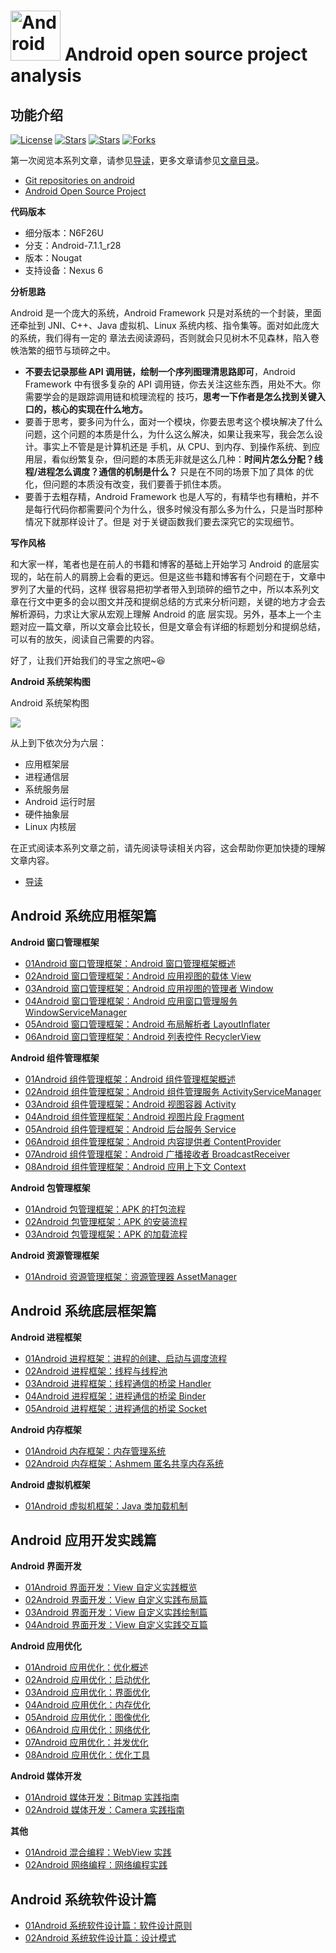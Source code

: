 # <img src="./art/logo.png" alt="Android open source project analysis" width="80" height="80" align="bottom"/> Android open source project analysis

## 功能介绍

[![License](https://img.shields.io/github/license/guoxiaoxing/android-open-source-project-analysis.svg)](https://jitpack.io/#guoxiaoxing/android-open-source-project-analysis)
[![Stars](https://img.shields.io/github/stars/guoxiaoxing/android-open-source-project-analysis.svg)](https://jitpack.io/#guoxiaoxing/android-open-source-project-analysis)
[![Stars](https://img.shields.io/github/forks/guoxiaoxing/android-open-source-project-analysis.svg)](https://jitpack.io/#guoxiaoxing/android-open-source-project-analysis)
[![Forks](https://img.shields.io/github/issues/guoxiaoxing/android-open-source-project-analysis.svg)](https://jitpack.io/#guoxiaoxing/android-open-source-project-analysis)

第一次阅览本系列文章，请参见[导读](./doc/导读.md)，更多文章请参见[文章目录](./README.md)。

- [Git repositories on android](https://android.googlesource.com/)
- [Android Open Source Project](https://source.android.com/)

**代码版本**

- 细分版本：N6F26U
- 分支：Android-7.1.1_r28
- 版本：Nougat
- 支持设备：Nexus 6

**分析思路**

Android 是一个庞大的系统，Android Framework 只是对系统的一个封装，里面还牵扯到 JNI、C++、Java 虚拟机、Linux 系统内核、指令集等。面对如此庞大的系统，我们得有一定的
章法去阅读源码，否则就会只见树木不见森林，陷入卷帙浩繁的细节与琐碎之中。

- **不要去记录那些 API 调用链，绘制一个序列图理清思路即可**，Android Framework 中有很多复杂的 API 调用链，你去关注这些东西，用处不大。你需要学会的是跟踪调用链和梳理流程的
  技巧，**思考一下作者是怎么找到关键入口的，核心的实现在什么地方。**
- 要善于思考，要多问为什么，面对一个模块，你要去思考这个模块解决了什么问题，这个问题的本质是什么，为什么这么解决，如果让我来写，我会怎么设计。事实上不管是是计算机还是
  手机，从 CPU、到内存、到操作系统、到应用层，看似纷繁复杂，但问题的本质无非就是这么几种：**时间片怎么分配？线程/进程怎么调度？通信的机制是什么？** 只是在不同的场景下加了具体
  的优化，但问题的本质没有改变，我们要善于抓住本质。
- 要善于去粗存精，Android Framework 也是人写的，有精华也有糟粕，并不是每行代码你都需要问个为什么，很多时候没有那么多为什么，只是当时那种情况下就那样设计了。但是
  对于关键函数我们要去深究它的实现细节。

**写作风格**

和大家一样，笔者也是在前人的书籍和博客的基础上开始学习 Android 的底层实现的，站在前人的肩膀上会看的更远。但是这些书籍和博客有个问题在于，文章中罗列了大量的代码，这样
很容易把初学者带入到琐碎的细节之中，所以本系列文章在行文中更多的会以图文并茂和提纲总结的方式来分析问题，关键的地方才会去解析源码，力求让大家从宏观上理解 Android 的底
层实现。另外，基本上一个主题对应一篇文章，所以文章会比较长，但是文章会有详细的标题划分和提纲总结，可以有的放矢，阅读自己需要的内容。

好了，让我们开始我们的寻宝之旅吧~😆

**Android 系统架构图**

Android 系统架构图

<img src="./art/android_system_structure.png"/>

从上到下依次分为六层：

- 应用框架层
- 进程通信层
- 系统服务层
- Android 运行时层
- 硬件抽象层
- Linux 内核层

在正式阅读本系列文章之前，请先阅读导读相关内容，这会帮助你更加快捷的理解文章内容。

- [导读](./doc/导读.md)

## Android 系统应用框架篇

**Android 窗口管理框架**

- [01Android 窗口管理框架：Android 窗口管理框架概述](./doc/Android系统应用框架篇/Android窗口管理框架/01Android窗口管理框架：Android窗口管理框架概述.md)
- [02Android 窗口管理框架：Android 应用视图的载体 View](./doc/Android系统应用框架篇/Android窗口管理框架/02Android窗口管理框架：Android应用视图载体View.md)
- [03Android 窗口管理框架：Android 应用视图的管理者 Window](./doc/Android系统应用框架篇/Android窗口管理框架/03Android窗口管理框架：Android应用视图管理者Window.md)
- [04Android 窗口管理框架：Android 应用窗口管理服务 WindowServiceManager](./doc/Android系统应用框架篇/Android窗口管理框架/04Android窗口管理框架：Android应用窗口管理服务WindowServiceManager.md)
- [05Android 窗口管理框架：Android 布局解析者 LayoutInflater](./doc/Android系统应用框架篇/Android窗口管理框架/05Android窗口管理框架：Android布局解析者LayoutInflater.md)
- [06Android 窗口管理框架：Android 列表控件 RecyclerView](./doc/Android系统应用框架篇/Android窗口管理框架/06Android窗口管理框架：Android列表控件RecyclerView.md)

**Android 组件管理框架**

- [01Android 组件管理框架：Android 组件管理框架概述](./doc/Android系统应用框架篇/Android组件管理框架/01Android组件管理框架：组件管理框架概述.md)
- [02Android 组件管理框架：Android 组件管理服务 ActivityServiceManager](./doc/Android系统应用框架篇/Android组件管理框架/02Android组件管理框架：Android组件管理服务ActivityServiceManager.md)
- [03Android 组件管理框架：Android 视图容器 Activity](./doc/Android系统应用框架篇/Android组件管理框架/03Android组件管理框架：Android视图容器Activity.md)
- [04Android 组件管理框架：Android 视图片段 Fragment](./doc/Android系统应用框架篇/Android组件管理框架/04Android组件管理框架：Android视图片段Fragment.md)
- [05Android 组件管理框架：Android 后台服务 Service](./doc/Android系统应用框架篇/Android组件管理框架/05Android组件管理框架：Android后台服务Service.md)
- [06Android 组件管理框架：Android 内容提供者 ContentProvider](./doc/Android系统应用框架篇/Android组件管理框架/06Android组件管理框架：Android内容提供者ContentProvider.md)
- [07Android 组件管理框架：Android 广播接收者 BroadcastReceiver](./doc/Android系统应用框架篇/Android组件管理框架/07Android组件管理框架：Android广播接收者BroadcastReceiver.md)
- [08Android 组件管理框架：Android 应用上下文 Context](./doc/Android系统应用框架篇/Android组件管理框架/08Android组件管理框架：Android应用上下文Context.md)

**Android 包管理框架**

- [01Android 包管理框架：APK 的打包流程](./doc/Android系统应用框架篇/Android包管理框架/01Android包管理框架：APK的打包流程.md)
- [02Android 包管理框架：APK 的安装流程](./doc/Android系统应用框架篇/Android包管理框架/02Android包管理框架：APK的安装流程.md)
- [03Android 包管理框架：APK 的加载流程](./doc/Android系统应用框架篇/Android包管理框架/03Android包管理框架：APK的加载流程.md)

**Android 资源管理框架**

- [01Android 资源管理框架：资源管理器 AssetManager](./doc/Android系统应用框架篇/Android资源管理管理框架/01Android资源管理框架：资源管理器AssetManager.md)

## Android 系统底层框架篇

**Android 进程框架**

- [01Android 进程框架：进程的创建、启动与调度流程](./doc/Android系统底层框架篇/Android进程框架/01Android进程框架：进程的创建、启动与调度流程.md)
- [02Android 进程框架：线程与线程池](./doc/Android系统底层框架篇/Android进程框架/02Android进程框架：线程与线程池.md)
- [03Android 进程框架：线程通信的桥梁 Handler](./doc/Android系统底层框架篇/Android进程框架/03Android进程框架：线程通信的桥梁Handler.md)
- [04Android 进程框架：进程通信的桥梁 Binder](./doc/Android系统底层框架篇/Android进程框架/04Android进程框架：进程通信的桥梁Binder.md)
- [05Android 进程框架：进程通信的桥梁 Socket](./doc/Android系统底层框架篇/Android进程框架/05Android进程框架：进程通信的桥梁Socket.md)

**Android 内存框架**

- [01Android 内存框架：内存管理系统](./doc/Android系统底层框架篇/Android内存框架/01Android内存框架：内存管理系统.md)
- [02Android 内存框架：Ashmem 匿名共享内存系统](./doc/Android系统底层框架篇/Android内存框架/02Android内存框架：Ashmem匿名共享内存系统.md)

**Android 虚拟机框架**

- [01Android 虚拟机框架：Java 类加载机制](./doc/Android系统底层框架篇/Android虚拟机框架/01Android虚拟机框架：Java类加载机制.md)

## Android 应用开发实践篇

**Android 界面开发**

- [01Android 界面开发：View 自定义实践概览](./doc/Android应用开发实践篇/Android界面开发/01Android界面开发：View自定义实践概览.md)
- [02Android 界面开发：View 自定义实践布局篇](./doc/Android应用开发实践篇/Android界面开发/02Android界面开发：View自定义实践布局篇.md)
- [03Android 界面开发：View 自定义实践绘制篇](./doc/Android应用开发实践篇/Android界面开发/03Android界面开发：View自定义实践绘制篇.md)
- [04Android 界面开发：View 自定义实践交互篇](./doc/Android应用开发实践篇/Android界面开发/04Android界面开发：View自定义实践交互篇.md)

**Android 应用优化**

- [01Android 应用优化：优化概述](./doc/Android应用开发实践篇/Android应用优化/01Android应用优化：优化概述.md)
- [02Android 应用优化：启动优化](./doc/Android应用开发实践篇/Android应用优化/02Android应用优化：启动优化.md)
- [03Android 应用优化：界面优化](./doc/Android应用开发实践篇/Android应用优化/03Android应用优化：界面优化.md)
- [04Android 应用优化：内存优化](./doc/Android应用开发实践篇/Android应用优化/04Android应用优化：内存优化.md)
- [05Android 应用优化：图像优化](./doc/Android应用开发实践篇/Android应用优化/05Android应用优化：图像优化.md)
- [06Android 应用优化：网络优化](./doc/Android应用开发实践篇/Android应用优化/06Android应用优化：网络优化.md)
- [07Android 应用优化：并发优化](./doc/Android应用开发实践篇/Android应用优化/07Android应用优化：并发优化.md)
- [08Android 应用优化：优化工具](./doc/Android应用开发实践篇/Android应用优化/08Android应用优化：优化工具.md)

**Android 媒体开发**

- [01Android 媒体开发：Bitmap 实践指南](./doc/Android应用开发实践篇/Android媒体开发/01Android媒体开发：Bitmap实践指南.md)
- [02Android 媒体开发：Camera 实践指南](./doc/Android应用开发实践篇/Android媒体开发/02Android媒体开发：Camera实践指南.md)

**其他**

- [01Android 混合编程：WebView 实践](./doc/Android应用开发实践篇/其他/01Android混合编程：WebView实践.md)
- [02Android 网络编程：网络编程实践](./doc/Android应用开发实践篇/其他/02Android网络编程：网络编程实践.md)

## Android 系统软件设计篇

- [01Android 系统软件设计篇：软件设计原则](./doc/Android系统软件设计篇/01Android系统软件设计篇：软件设计原则.md)
- [02Android 系统软件设计篇：设计模式](./doc/Android系统软件设计篇/02Android系统软件设计篇：设计模式.md)
